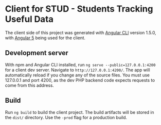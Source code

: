 # Client for STUD - Students Tracking Useful Data

The client side of this project was generated with [Angular CLI](https://github.com/angular/angular-cli) version 1.5.0, with [Angular 5](https://angular.io/) being used for the client.

## Development server

With npm and Angular CLI installed, run `ng serve --public=127.0.0.1:4200` for a client dev server. Navigate to `http://127.0.0.1:4200/`. The app will automatically reload if you change any of the source files. You must use 127.0.0.1 and port 4200, as the dev PHP backend code expects requests to come from this address.

## Build

Run `ng build` to build the client project. The build artifacts will be stored in the `dist/` directory. Use the `-prod` flag for a production build.
